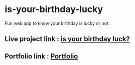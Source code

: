 # is-your-birthday-lucky
Fun web app to know your birthday is lucky or not . 

## Live project link : [is your birthday luck?](https://is-your-birthdate-is-lucky.netlify.app/)
## Portfolio link : [Portfolio](https://omkarchaskar.netlify.app)

